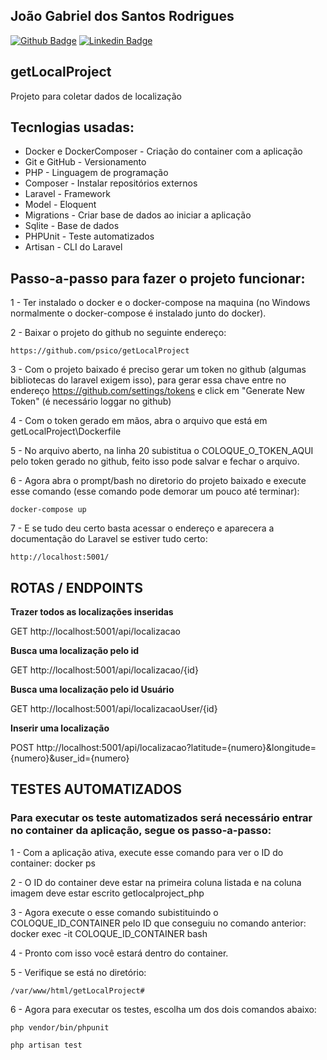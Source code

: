 ## João Gabriel dos Santos Rodrigues
[![Github Badge](https://img.shields.io/badge/-Github-000?style=flat-square&logo=Github&logoColor=white&link=)](https://github.com/psico)
[![Linkedin Badge](https://img.shields.io/badge/-LinkedIn-blue?style=flat-square&logo=Linkedin&logoColor=white&link=https://www.linkedin.com/in/jo%C3%A3o-gabriel-dos-santos-rodrigues-34378323/?locale=en_US)](https://www.linkedin.com/in/jo%C3%A3o-gabriel-dos-santos-rodrigues-34378323/?locale=en_US)



## getLocalProject
Projeto para coletar dados de localização



## Tecnlogias usadas:
 - Docker e DockerComposer - Criação do container com a aplicação
 - Git e GitHub - Versionamento
 - PHP - Linguagem de programação
 - Composer - Instalar repositórios externos
 - Laravel - Framework
 - Model - Eloquent
 - Migrations - Criar base de dados ao iniciar a aplicação
 - Sqlite - Base de dados
 - PHPUnit - Teste automatizados
 - Artisan - CLI do Laravel



## Passo-a-passo para fazer o projeto funcionar:

 1 - Ter instalado o docker e o docker-compose na maquina (no Windows normalmente o docker-compose é instalado junto do docker).

 2 - Baixar o projeto do github no seguinte endereço: 

    https://github.com/psico/getLocalProject

 3 - Com o projeto baixado é preciso gerar um token no github (algumas bibliotecas do laravel exigem isso), para gerar essa chave entre no endereço https://github.com/settings/tokens e click em "Generate New Token" (é necessário loggar no github)

 4 - Com o token gerado em mãos, abra o arquivo que está em getLocalProject\Dockerfile

 5 - No arquivo aberto, na linha 20 subistitua o COLOQUE_O_TOKEN_AQUI pelo token gerado no github, feito isso pode salvar e fechar o arquivo.

 6 - Agora abra o prompt/bash no diretorio do projeto baixado e execute esse comando (esse comando pode demorar um pouco até terminar): 

    docker-compose up 

 7 - E se tudo deu certo basta acessar o endereço e aparecera a documentação do Laravel se estiver tudo certo: 

    http://localhost:5001/



## ROTAS / ENDPOINTS

**Trazer todos as localizações inseridas**

GET http://localhost:5001/api/localizacao


**Busca uma localização pelo id** 

GET http://localhost:5001/api/localizacao/{id}


**Busca uma localização pelo id Usuário** 

GET http://localhost:5001/api/localizacaoUser/{id}


**Inserir uma localização** 

POST http://localhost:5001/api/localizacao?latitude={numero}&longitude={numero}&user_id={numero}


## TESTES AUTOMATIZADOS

### Para executar os teste automatizados será necessário entrar no container da aplicação, segue os passo-a-passo:
1 - Com a aplicação ativa, execute esse comando para ver o ID do container: docker ps

2 - O ID do container deve estar na primeira coluna listada e na coluna imagem deve estar escrito getlocalproject_php

3 - Agora execute o esse comando subistituindo o COLOQUE_ID_CONTAINER pelo ID que conseguiu no comando anterior: docker exec -it COLOQUE_ID_CONTAINER bash

4 - Pronto com isso você estará dentro do container.

5 - Verifique se está no diretório: 
        
    /var/www/html/getLocalProject#

6 - Agora para executar os testes, escolha um dos dois comandos abaixo:
        
    php vendor/bin/phpunit
        
    php artisan test


<!--
6 - Agora abra o prompt/bash no diretorio do projeto baixado e execute esse comando(selecione o ponto no final também): docker build -t image-get-local-project .

7 - Ainda no prompt/bash execute esse outro comando: docker run -p 5001:5001 image-get-local-project

docker run -p 5001:5001 -d --name devtest --mount source=myvol2,target=. image-get-local-project
-->
